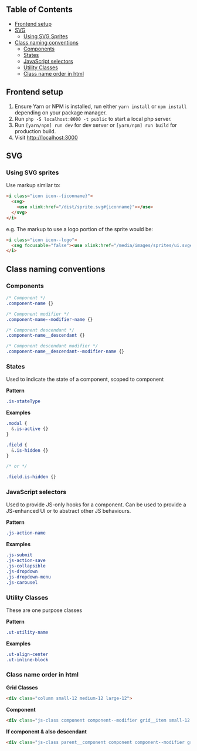 ## Table of Contents
  * [Frontend setup](#frontend-setup)
  * [SVG](#svg)
    * [Using SVG Sprites](#using-svg-sprites)
  * [Class naming conventions](#class-naming-conventions)
    * [Components](#components)
    * [States](#states)
    * [JavaScript selectors](#javascript-selectors)
    * [Utility Classes](#utility-classes)
    * [Class name order in html](#class-name-order-in-html)

## Frontend setup
1. Ensure Yarn or NPM is installed, run either `yarn install` or `npm install` depending on your package manager.
2. Run `php -S localhost:8000 -t public` to start a local php server.
3. Run `[yarn/npm] run dev` for dev server or `[yarn/npm] run build` for production build.
4. Visit [http://localhost:3000](http://localhost:3000)

## SVG

### Using SVG sprites
Use markup similar to:

```html
<i class="icon icon--{iconname}">
  <svg>
    <use xlink:href="/dist/sprite.svg#{iconname}"></use>
  </svg>
</i>
```

e.g. The markup to use a logo portion of the sprite would be:

```html
<i class="icon icon--logo">
  <svg focusable="false"><use xlink:href="/media/images/sprites/ui.svg#logo"></use></svg>
</i>
```

## Class naming conventions

### Components
```scss
/* Component */
.component-name {}

/* Component modifier */
.component-mame--modifier-name {}

/* Component descendant */
.component-name__descendant {}

/* Component descendant modifier */
.component-name__descendant--modifier-name {}
```

### States

Used to indicate the state of a component, scoped to component

**Pattern**

```scss
.is-stateType
```

**Examples**

```scss
.modal {
  &.is-active {}
}

.field {
  &.is-hidden {}
}

/* or */

.field.is-hidden {}

```
### JavaScript selectors

Used to provide JS-only hooks for a component. Can be used to provide a JS-enhanced UI or to abstract other JS behaviours.

**Pattern**

```scss
.js-action-name
```

**Examples**

```scss
.js-submit
.js-action-save
.js-collapsible
.js-dropdown
.js-dropdown-menu
.js-carousel
```

### Utility Classes
These are one purpose classes

**Pattern**

```scss
.ut-utility-name
```

**Examples**

```scss
.ut-align-center
.ut-inline-block
```

### Class name order in html

**Grid Classes**
```html
<div class="column small-12 medium-12 large-12">
```

**Component**
```html
<div class="js-class component component--modifier grid__item small-12 medium-12 large-12">
```

**If component & also descendant**
```html
<div class="js-class parent__component component component--modifier grid__item small-12 medium-12 large-12">
```


